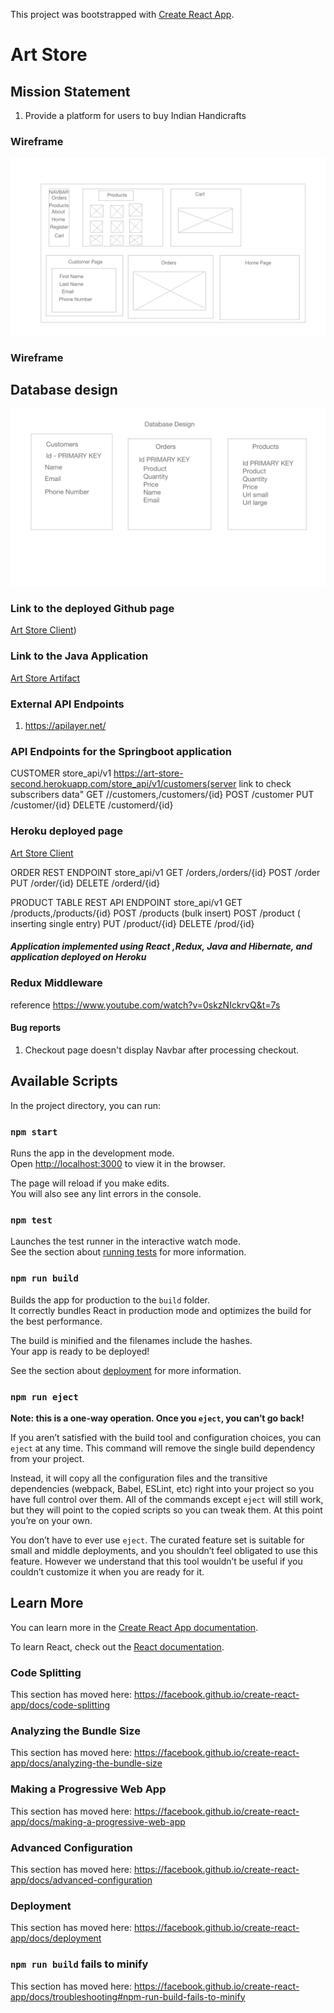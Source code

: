 This project was bootstrapped with [Create React App](https://github.com/facebook/create-react-app).
# Art Store
## Mission Statement
1.  Provide a platform for users to buy Indian Handicrafts
### Wireframe  
 ![wireframe](./wireframe.png)
 ### Wireframe
 ##  Database design  
 ![wireframe](./wireframe-2.png)


### Link to the deployed Github page
[Art Store Client](https://art-store-client-deploy.herokuapp.com/))


### Link to the Java Application
[Art Store Artifact](https://art-store-second.herokuapp.com)

### External API Endpoints
1. https://apilayer.net/

### API Endpoints for the Springboot application

CUSTOMER
store_api/v1
https://art-store-second.herokuapp.com/store_api/v1/customers(server link to check subscribers data"
GET //customers,/customers/{id}
POST /customer
PUT /customer/{id}
DELETE /customerd/{id}

### Heroku deployed page
[Art Store Client](https://art-store-client-deploy.herokuapp.com/)

ORDER 
REST ENDPOINT
store_api/v1
GET /orders,/orders/{id}
POST /order
PUT /order/{id}
DELETE /orderd/{id}


PRODUCT TABLE
REST API ENDPOINT
store_api/v1
GET /products,/products/{id}
POST /products (bulk insert)
POST /product ( inserting single entry)
PUT /product/{id}
DELETE /prod/{id}

##### Application implemented using React ,Redux, Java and Hibernate, and application deployed on Heroku
### Redux Middleware
reference
https://www.youtube.com/watch?v=0skzNIckrvQ&t=7s

####    Bug reports
1.  Checkout page doesn't display Navbar after processing checkout.

## Available Scripts

In the project directory, you can run:

### `npm start`

Runs the app in the development mode.<br />
Open [http://localhost:3000](http://localhost:3000) to view it in the browser.

The page will reload if you make edits.<br />
You will also see any lint errors in the console.

### `npm test`

Launches the test runner in the interactive watch mode.<br />
See the section about [running tests](https://facebook.github.io/create-react-app/docs/running-tests) for more information.

### `npm run build`

Builds the app for production to the `build` folder.<br />
It correctly bundles React in production mode and optimizes the build for the best performance.

The build is minified and the filenames include the hashes.<br />
Your app is ready to be deployed!

See the section about [deployment](https://facebook.github.io/create-react-app/docs/deployment) for more information.

### `npm run eject`

**Note: this is a one-way operation. Once you `eject`, you can’t go back!**

If you aren’t satisfied with the build tool and configuration choices, you can `eject` at any time. This command will remove the single build dependency from your project.

Instead, it will copy all the configuration files and the transitive dependencies (webpack, Babel, ESLint, etc) right into your project so you have full control over them. All of the commands except `eject` will still work, but they will point to the copied scripts so you can tweak them. At this point you’re on your own.

You don’t have to ever use `eject`. The curated feature set is suitable for small and middle deployments, and you shouldn’t feel obligated to use this feature. However we understand that this tool wouldn’t be useful if you couldn’t customize it when you are ready for it.

## Learn More

You can learn more in the [Create React App documentation](https://facebook.github.io/create-react-app/docs/getting-started).

To learn React, check out the [React documentation](https://reactjs.org/).

### Code Splitting

This section has moved here: https://facebook.github.io/create-react-app/docs/code-splitting

### Analyzing the Bundle Size

This section has moved here: https://facebook.github.io/create-react-app/docs/analyzing-the-bundle-size

### Making a Progressive Web App

This section has moved here: https://facebook.github.io/create-react-app/docs/making-a-progressive-web-app

### Advanced Configuration

This section has moved here: https://facebook.github.io/create-react-app/docs/advanced-configuration

### Deployment

This section has moved here: https://facebook.github.io/create-react-app/docs/deployment

### `npm run build` fails to minify

This section has moved here: https://facebook.github.io/create-react-app/docs/troubleshooting#npm-run-build-fails-to-minify
